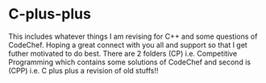 # C-plus-plus
This includes whatever things I am revising for C++ and some questions of CodeChef. Hoping a great connect with you all and support so that I get futher motivated to do best. There are 2 folders (CP) i.e. Competitive Programming which contains some solutions of CodeChef and second is (CPP) i.e. C plus plus a revision of old stuffs!!
